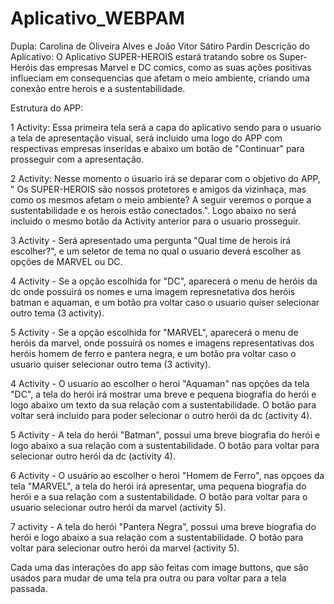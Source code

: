 # Aplicativo_WEBPAM

Dupla: Carolina de Oliveira Alves e João Vitor Sátiro Pardin
Descrição do Aplicativo:
  O Aplicativo SUPER-HEROIS estará tratando sobre os Super-Heróis das empresas Marvel e DC comics, como as suas ações positivas influeciam em consequencias que afetam o meio ambiente, criando uma conexão entre herois e a sustentabilidade.

Estrutura do APP:

1 Activity: Essa primeira tela será a capa do aplicativo sendo para o usuario a tela de apresentação visual, será incluido uma logo do APP com respectivas empresas inseridas e abaixo um botão de "Continuar" para prosseguir com a apresentação.

2 Activity: Nesse momento o úsuario irá se deparar com o objetivo do APP, " Os SUPER-HEROIS são nossos protetores e amigos da vizinhaça, mas como os mesmos afetam o meio ambiente? A seguir veremos o porque a sustentabilidade e os herois estão conectados.". Logo abaixo no será incluido o mesmo botão da Activity anterior para o usuario prosseguir.

3 Activity - Será apresentado uma pergunta "Qual time de herois irá escolher?", e um seletor de tema no qual o usuario deverá escolher as opções de MARVEL ou DC.

4 Activity - Se a opção escolhida for "DC", aparecerá o menu de heróis da dc onde possuirá os nomes e uma imagem represnetativa dos heróis batman e aquaman, e um botão pra voltar caso o usuario quiser selecionar outro tema (3 activity).

5 Activity - Se a opção escolhida for "MARVEL", aparecerá o menu de heróis da marvel, onde possuírá os nomes e imagens representativas dos heróis homem de ferro e pantera negra, e um botão pra voltar caso o usuario quiser selecionar outro tema (3 activity).

4 Activity - O usuario ao escolher o heroi "Aquaman" nas opções da tela "DC", a tela do herói irá mostrar uma breve e pequena biografia do herói e logo abaixo um texto da sua relação com a sustentabilidade. O botão para voltar será incluido para poder selecionar o outro herói da dc (activity 4).

5 Activity - A tela do herói "Batman", possui uma breve biografia do herói e logo abaixo a sua relação com a sustentabilidade. O botão para voltar para selecionar outro herói da dc (activity 4).

6 Activity - O usuário ao escolher o heroi "Homem de Ferro", nas opçoes da tela "MARVEL", a tela do herói irá apresentar, uma pequena biografia do herói e a sua relação com a sustentabilidade. O botão para voltar para o usuario selecionar outro herói da marvel (activity 5).

7 activity - A tela do herói "Pantera Negra", possui uma breve biografia do herói e logo abaixo a sua relação com a sustentabilidade. O botão para voltar para selecionar outro herói da marvel (activity 5).

Cada uma das interações do app são feitas com image buttons, que são usados para mudar de uma tela pra outra ou para voltar para a tela passada.
